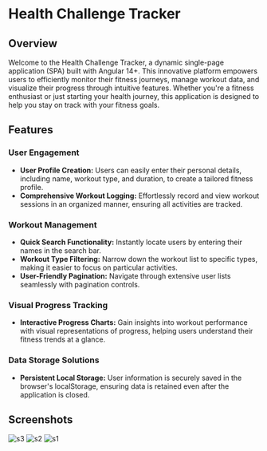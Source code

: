 # Health Challenge Tracker

## Overview
Welcome to the Health Challenge Tracker, a dynamic single-page application (SPA) built with Angular 14+. This innovative platform empowers users to efficiently monitor their fitness journeys, manage workout data, and visualize their progress through intuitive features. Whether you're a fitness enthusiast or just starting your health journey, this application is designed to help you stay on track with your fitness goals.

## Features

### User Engagement
- **User Profile Creation:** Users can easily enter their personal details, including name, workout type, and duration, to create a tailored fitness profile.
- **Comprehensive Workout Logging:** Effortlessly record and view workout sessions in an organized manner, ensuring all activities are tracked.
### Workout Management
- **Quick Search Functionality:** Instantly locate users by entering their names in the search bar.
- **Workout Type Filtering:** Narrow down the workout list to specific types, making it easier to focus on particular activities.
- **User-Friendly Pagination:** Navigate through extensive user lists seamlessly with pagination controls.
### Visual Progress Tracking
- **Interactive Progress Charts:** Gain insights into workout performance with visual representations of progress, helping users understand their fitness trends at a glance.
### Data Storage Solutions
- **Persistent Local Storage:** User information is securely saved in the browser's localStorage, ensuring data is retained even after the application is closed.
 

## Screenshots
![s3](https://github.com/user-attachments/assets/172a2af7-3b20-45ce-a323-26632243c0fe)
![s2](https://github.com/user-attachments/assets/fb72076f-93e3-4806-988d-7d93227097bb)
![s1](https://github.com/user-attachments/assets/c17bc092-d044-4522-afc6-63470111be53)

